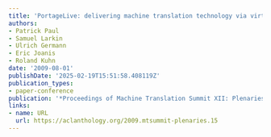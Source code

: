 ```yaml
---
title: 'PortageLive: delivering machine translation technology via virtualization'
authors:
- Patrick Paul
- Samuel Larkin
- Ulrich Germann
- Eric Joanis
- Roland Kuhn
date: '2009-08-01'
publishDate: '2025-02-19T15:51:58.408119Z'
publication_types:
- paper-conference
publication: '*Proceedings of Machine Translation Summit XII: Plenaries*'
links:
- name: URL
  url: https://aclanthology.org/2009.mtsummit-plenaries.15
---
```

